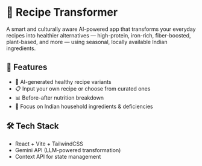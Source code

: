 # 🥗 Recipe Transformer

A smart and culturally aware AI-powered app that transforms your everyday recipes into healthier alternatives — high-protein, iron-rich, fiber-boosted, plant-based, and more — using seasonal, locally available Indian ingredients.

## 🚀 Features

- 🧠 AI-generated healthy recipe variants
- 📋 Input your own recipe or choose from curated ones
- 📊 Before-after nutrition breakdown
- 🌿 Focus on Indian household ingredients & deficiencies

## 🛠 Tech Stack

- React + Vite + TailwindCSS  
- Gemini API (LLM-powered transformation)  
- Context API for state management  
